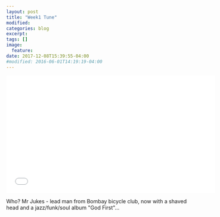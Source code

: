 ```yaml
---
layout: post
title: "Week1 Tune"
modified:
categories: blog
excerpt:
tags: []
image:
  feature:
date: 2017-12-08T15:39:55-04:00
#modified: 2016-06-01T14:19:19-04:00
---
```


<iframe width="560" height="315" src="//www.youtube.com/embed/bEOApLUnNkQ" frameborder="0"> </iframe>

Who?
Mr Jukes - lead man from Bombay bicycle club, now with a shaved head and a jazz/funk/soul album "God First"...
